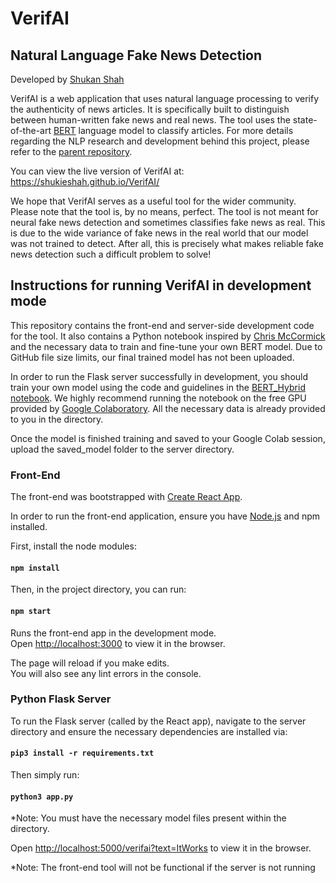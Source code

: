 # VerifAI

## Natural Language Fake News Detection

Developed by [Shukan Shah](https://github.com/shukieshah)

VerifAI is a web application that uses natural language processing to verify the authenticity of news articles. It is specifically built to distinguish between human-written fake news and real news. The tool uses the state-of-the-art [BERT](https://arxiv.org/pdf/1810.04805.pdf) language model to classify articles. For more details regarding the NLP research and development behind this project, please refer to the [parent repository](https://github.com/jpyneni3/Fake_News_Detector).

You can view the live version of VerifAI at: https://shukieshah.github.io/VerifAI/

We hope that VerifAI serves as a useful tool for the wider community. Please note that the tool is, by no means, perfect. The tool is not meant for neural fake news detection and sometimes classifies fake news as real. This is due to the wide variance of fake news in the real world that our model was not trained to detect. After all, this is precisely what makes reliable fake news detection such a difficult problem to solve!

## Instructions for running VerifAI in development mode

This repository contains the front-end and server-side development code for the tool. It also contains a Python notebook inspired by [Chris McCormick](https://mccormickml.com/2019/07/22/BERT-fine-tuning/) and the necessary data to train and fine-tune your own BERT model. Due to GitHub file size limits, our final trained model has not been uploaded.

In order to run the Flask server successfully in development, you should train your own model using the code and guidelines in the [BERT_Hybrid notebook](./server/Model-Training/BERT_Hybrid.ipynb). We highly recommend running the notebook on the free GPU provided by [Google Colaboratory](https://colab.research.google.com/notebooks/intro.ipynb#recent=true). All the necessary data is already provided to you in the directory.

Once the model is finished training and saved to your Google Colab session, upload the saved_model folder to the server directory.

### Front-End

The front-end was bootstrapped with [Create React App](https://github.com/facebook/create-react-app).

In order to run the front-end application, ensure you have [Node.js](https://nodejs.org/en/) and npm installed.

First, install the node modules:

#### `npm install`

Then, in the project directory, you can run:

#### `npm start`

Runs the front-end app in the development mode.<br />
Open [http://localhost:3000](http://localhost:3000) to view it in the browser.

The page will reload if you make edits.<br />
You will also see any lint errors in the console.

### Python Flask Server

To run the Flask server (called by the React app), navigate to the server directory and ensure the necessary dependencies are installed via:

#### `pip3 install -r requirements.txt`

Then simply run:

#### `python3 app.py`

*Note: You must have the necessary model files present within the directory.

Open [http://localhost:5000/verifai?text=ItWorks](http://localhost:5000/verifai?text=ItWorks) to view it in the browser.

*Note: The front-end tool will not be functional if the server is not running


